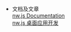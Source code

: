 * 文档及文章  
  [nw.js Documentation](http://docs.nwjs.io/en/latest/)  
  [nw.js 桌面应用开发](https://blog.csdn.net/column/details/19257.html)  
  